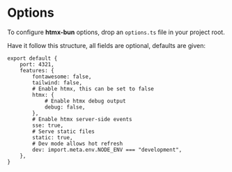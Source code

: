 # Options

To configure **htmx-bun** options, drop an `options.ts` file in your project root.

Have it follow this structure, all fields are optional, defaults are given:

```
export default {
    port: 4321,
    features: {
        fontawesome: false,
        tailwind: false,
        # Enable htmx, this can be set to false
        htmx: {
            # Enable htmx debug output
            debug: false,
        },
        # Enable htmx server-side events
        sse: true,
        # Serve static files
        static: true,
        # Dev mode allows hot refresh
        dev: import.meta.env.NODE_ENV === "development",
    },
}
```

